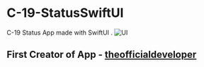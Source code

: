 # C-19-StatusSwiftUI
C-19 Status App made with SwiftUI .
![UI](https://user-images.githubusercontent.com/70090469/148650991-aa5ecc9b-8264-47ed-aef8-e26619eebb10.png)


## First Creator of App - [theofficialdeveloper](https://www.instagram.com/theofficialdeveloper/)

